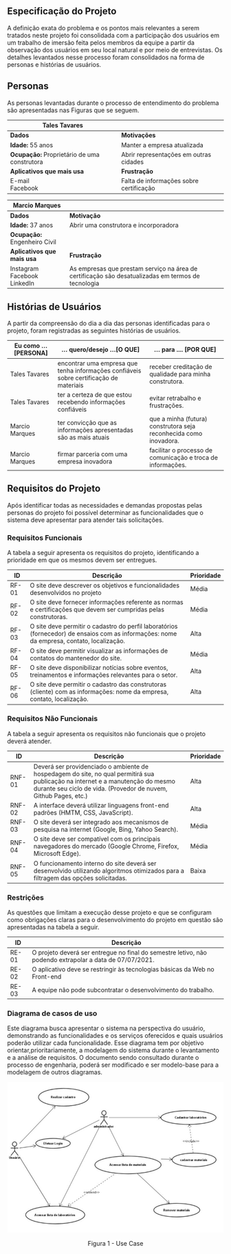 ## Especificação do Projeto

A definição exata do problema e os pontos mais relevantes a serem tratados neste projeto foi consolidada com a participação dos usuários em um trabalho de imersão feita pelos membros da equipe a partir da observação dos usuários em seu local natural e por meio de entrevistas. Os detalhes levantados nesse processo foram consolidados na forma de personas e histórias de usuários.

## Personas

As personas levantadas durante o processo de entendimento do problema são apresentadas nas Figuras que se seguem.

|  **Tales Tavares**  ||
| --- | --- |
| **Dados** | **Motivações** |
| **Idade:** 55 anos | Manter a empresa atualizada |
| **Ocupação:** Proprietário de uma construtora | Abrir representações em outras cidades |
| **Aplicativos que mais usa** | **Frustração** |
| E-mail <br/> Facebook | Falta de informações sobre certificação |

| **Marcio Marques**  ||
| --- | --- |
| **Dados** | **Motivação** |
| **Idade:** 37 anos | Abrir uma construtora e incorporadora |
| **Ocupação:** Engenheiro Civil |
| **Aplicativos que mais usa** | **Frustração** |
| Instagram <br/> Facebook <br/> LinkedIn| As empresas que prestam serviço na área de certificação são desatualizadas em termos de tecnologia |

## Histórias de Usuários

A partir da compreensão do dia a dia das personas identificadas para o projeto, foram registradas as seguintes histórias de usuários.

| **Eu como … [PERSONA]** | … **quero/desejo …[O QUE]** | … **para .... [POR QUE]** |
| --- | --- | --- |
| Tales Tavares | encontrar uma empresa que tenha informações confiáveis sobre certificação de materiais | receber creditação de qualidade para minha construtora. |
| Tales Tavares | ter a certeza de que estou recebendo informações confiáveis | evitar retrabalho e frustrações. |
| Marcio Marques | ter convicção que as informações apresentadas são as mais atuais | que a minha (futura) construtora seja reconhecida como inovadora. |
| Marcio Marques | firmar parceria com uma empresa inovadora | facilitar o processo de comunicação e troca de informações. |

## Requisitos do Projeto

Após identificar todas as necessidades e demandas propostas pelas personas do projeto foi possível determinar as funcionalidades que o sistema deve apresentar para atender tais solicitações.

### Requisitos Funcionais

A tabela a seguir apresenta os requisitos do projeto, identificando a prioridade em que os mesmos devem ser entregues.

| **ID** | **Descrição** | **Prioridade** |
| --- | --- | --- |
| RF-01 | O site deve descrever os objetivos e funcionalidades desenvolvidos no projeto | Média |
| RF-02 | O site deve fornecer informações referente as normas e certificações que devem ser cumpridas pelas construtoras.  | Média |
| RF-03 | O site deve permitir o cadastro do perfil laboratórios (fornecedor) de ensaios com as informações: nome da empresa, contato, localização.  | Alta |
| RF-04 | O site deve permitir visualizar as informações de contatos do mantenedor do site.  | Média |
| RF-05 | O site deve disponibilizar notícias sobre eventos, treinamentos e informações relevantes para o setor.  | Alta |
| RF-06 | O site deve permitir o cadastro das construtoras (cliente) com as informações: nome da empresa, contato, localização.  | Alta |

### Requisitos Não Funcionais

A tabela a seguir apresenta os requisitos não funcionais que o projeto deverá atender.

| **ID** | **Descrição** | **Prioridade** |
| --- | --- | --- |
| RNF-01 | Deverá ser providenciado o ambiente de hospedagem do site, no qual permitirá sua publicação na internet e a manutenção do mesmo durante seu ciclo de vida. (Provedor de nuvem, Github Pages, etc.) | Alta |
| RNF-02 | A interface deverá utilizar linguagens front-end padrões (HMTM, CSS, JavaScript). | Alta |
| RNF-03 | O site deverá ser integrado aos mecanismos de pesquisa na internet (Google, Bing, Yahoo Search). | Média |
| RNF-04 | O site deve ser compatível com os principais navegadores do mercado (Google Chrome, Firefox, Microsoft Edge). | Média |
| RNF-05 | O funcionamento interno do site deverá ser desenvolvido utilizando algoritmos otimizados para a filtragem das opções solicitadas. | Baixa |

### Restrições

As questões que limitam a execução desse projeto e que se configuram como obrigações claras para o desenvolvimento do projeto em questão são apresentadas na tabela a seguir.

| **ID** | **Descrição** |
| --- | --- |
| RE-01 | O projeto deverá ser entregue no final do semestre letivo, não podendo extrapolar a data de 07/07/2021. |
| RE-02 | O aplicativo deve se restringir às tecnologias básicas da Web no Front-end |
| RE-03 | A equipe não pode subcontratar o desenvolvimento do trabalho. |


### Diagrama de casos de uso

Este diagrama busca apresentar o sistema na perspectiva do usuário, demonstrando as funcionalidades e os serviços oferecidos e quais usuários poderão utilizar cada funcionalidade.
Esse diagrama tem por objetivo orientar,prioritariamente, a modelagem do sistema durante o levantamento e a análise de requisitos.
O documento sendo consultado durante o processo de engenharia, poderá ser modificado e ser modelo-base para a modelagem de outros diagramas.


![Fluxo de controle](img/use_case_padrao.JPG)
<center>Figura 1 - Use Case</center>
